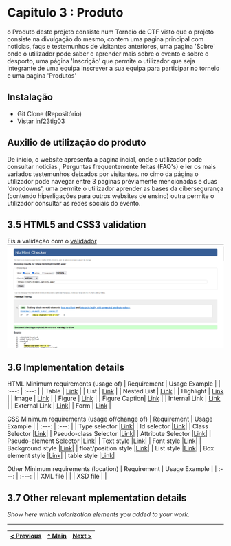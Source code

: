 # Capitulo 3 : Produto 

o Produto deste projeto consiste num Torneio de CTF visto que o projeto consiste na divulgação do mesmo, contem uma pagina principal com noticias, faqs e testemunhos de visitantes anteriores, uma pagina 'Sobre' onde o utilizador pode saber e aprender mais sobre o evento e sobre o desporto, uma página 'Inscrição' que permite o utilizador que seja integrante de uma equipa inscrever a sua equipa para participar no torneio e uma pagina 'Produtos'

## Instalação

* Git Clone (Repositório)
* Vistar [inf23tig03](https://inf23tig03.netlify.app/)

## Auxilio de utilização do produto
De inicio, o website apresenta a pagina incial, onde o utilizador pode consultar noticias , Perguntas frequentemente feitas (FAQ's) e ler os mais variados testemunhos deixados por visitantes. no cimo da página o utilizador pode navegar entre 3 paginas préviamente mencionadas e duas 'dropdowns', uma permite o utilizador aprender as bases da cibersegurança (contendo hiperligações para outros websites de ensino) outra permite o utilizador consultar as redes sociais do evento.

## 3.5 HTML5 and CSS3 validation

Eis a validação com o [validador](https://validator.w3.org/)
![validacao](https://github.com/inf23tig03/M2_ti/blob/main/src/img/Valida%C3%A7%C3%A3o.png)

## 3.6 Implementation details

 

HTML Minimum requirements (usage of)
| Requirement | Usage Example |
| :---: | :---: |
| Table |     [Link](https://github.com/inf23tig03/M2_ti/blob/main/src/M2_Ti_Sobre.html#L137)  |
| List | [Link](https://github.com/inf23tig03/M2_ti/blob/main/src/index.html#L19) |
| Nested List |  [Link](https://github.com/inf23tig03/M2_ti/blob/main/src/M2_Ti_Sobre.html#L76)     |
| Highlight |     [Link](https://github.com/inf23tig03/M2_ti/blob/main/src/index.html#L135)  |
| Image |    [Link](https://github.com/inf23tig03/M2_ti/blob/main/src/index.html#L56    )   |
| Figure |   [Link](https://github.com/inf23tig03/M2_ti/blob/main/src/index.html#L55)  |
| Figure Caption|  [Link](https://github.com/inf23tig03/M2_ti/blob/main/src/index.html#L57)     |
| Internal Link |     [Link](https://github.com/inf23tig03/M2_ti/blob/main/src/index.html#L20)   |
| External Link | [Link](https://github.com/inf23tig03/M2_ti/blob/main/src/index.html#L155)|
| Form |    [Link](https://github.com/inf23tig03/M2_ti/blob/main/src/M2_Ti_Inscri%C3%A7%C3%A3o.html#L67)  |

CSS Minimum requirements (usage of/change of)
| Requirement | Usage Example |
| :---: | :---: |
| Type selector |[Link](https://github.com/inf23tig03/M2_ti/blob/main/src/style.css#L12)|
| Id selector |[Link](https://github.com/inf23tig03/M2_ti/blob/main/src/style.css#L755)|
| Class Selector |[Link](https://github.com/inf23tig03/M2_ti/blob/main/src/style.css#L127)|
| Pseudo-class Selector |[Link](https://github.com/inf23tig03/M2_ti/blob/main/src/style.css#L218)|
| Attribute Selector |[Link](https://github.com/inf23tig03/M2_ti/blob/main/src/style.css#L603)|
| Pseudo-element Selector |[Link](https://github.com/inf23tig03/M2_ti/blob/main/src/style.css#L603)|
| Text style |[Link](https://github.com/inf23tig03/M2_ti/blob/main/src/style.css#L100)|
| Font style |[Link](https://github.com/inf23tig03/M2_ti/blob/main/src/style.css#L117)|
| Background style |[Link](https://github.com/inf23tig03/M2_ti/blob/main/src/style.css#L14)|
| float/position style |[Link](https://github.com/inf23tig03/M2_ti/blob/main/src/style.css#L167)|
| List style |[Link](https://github.com/inf23tig03/M2_ti/blob/main/src/style.css#L156)|
| Box element style |[Link](https://github.com/inf23tig03/M2_ti/blob/main/src/style.css#L242)|
| table style |[Link](https://github.com/inf23tig03/M2_ti/blob/main/src/style.css#L480)|
 

Other Minimum requirements (location)
| Requirement | Usage Example |
| :---: | :---: |
| XML file |       |
| XSD file |       |

## 3.7 Other relevant mplementation details

_Show here which valorization elements you added to your work._




---
[< Previous](c2.md) | [^ Main](../../../) | [Next >](c4.md)
:--- | :---: | ---: 
